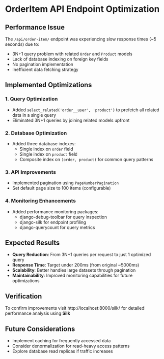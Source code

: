 # OrderItem API Endpoint Optimization

## Performance Issue
The `/api/order-item/` endpoint was experiencing slow response times (~5 seconds) due to:
- 3N+1 query problem with related `Order` and `Product` models
- Lack of database indexing on foreign key fields
- No pagination implementation
- Inefficient data fetching strategy

## Implemented Optimizations

### 1. Query Optimization
- Added `select_related('order__user', 'product')` to prefetch all related data in a single query
- Eliminated 3N+1 queries by joining related models upfront

### 2. Database Optimization
- Added three database indexes:
  - Single index on `order` field
  - Single index on `product` field 
  - Composite index on `(order, product)` for common query patterns

### 3. API Improvements
- Implemented pagination using `PageNumberPagination`
- Set default page size to 100 items (configurable)

### 4. Monitoring Enhancements
- Added performance monitoring packages:
  - django-debug-toolbar for query inspection
  - django-silk for endpoint profiling
  - django-querycount for query metrics

## Expected Results
- **Query Reduction**: From 3N+1 queries per request to just 1 optimized query
- **Response Time**: Target under 200ms (from original ~5000ms)
- **Scalability**: Better handles large datasets through pagination
- **Maintainability**: Improved monitoring capabilities for future optimizations

## Verification
To confirm improvements visit http://localhost:8000/silk/ for detailed performance analysis using **Silk**

## Future Considerations
- Implement caching for frequently accessed data
- Consider denormalization for read-heavy access patterns
- Explore database read replicas if traffic increases
